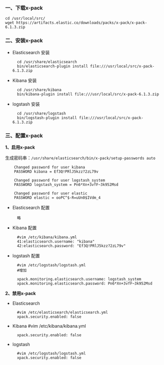 ### 一、下载x-pack
    cd /usr/local/src/
    wget https://artifacts.elastic.co/downloads/packs/x-pack/x-pack-6.1.3.zip
    

### 二、安装x-pack

- Elasticsearch 安装

        cd /usr/share/elasticsearch
        bin/elasticsearch-plugin install file:///usr/local/src/x-pack-6.1.3.zip

- Kibana 安装

        cd /usr/share/kibana
        bin/kibana-plugin install file:///usr/local/src/x-pack-6.1.3.zip

- logstash 安装

        cd /usr/share/logstash
        bin/logstash-plugin install file:///usr/local/src/x-pack-6.1.3.zip

### 三、配置x-pack
**1、启用x-pack**

生成密码串：`/usr/share/elasticsearch/bin/x-pack/setup-passwords auto`

        Changed password for user kibana
        PASSWORD kibana = Ef3Q!PRlJ5kzz?2zL79v
        
        Changed password for user logstash_system
        PASSWORD logstash_system = Pn6*Xn+3vfF~3k952Msd
        
        Changed password for user elastic
        PASSWORD elastic = ooPC^$-R=uUn0$IVdm_4

- Elasticsearch 配置

        略
- Kibana 配置

        #vim /etc/kibana/kibana.yml 
        41:elasticsearch.username: "kibana"
        42:elasticsearch.password: "Ef3Q!PRlJ5kzz?2zL79v"

- logstash  配置
        
        #vim /etc/logstash/logstash.yml  
        #增加
        
        xpack.monitoring.elasticsearch.username: logstash_system
        xpack.monitoring.elasticsearch.password: Pn6*Xn+3vfF~3k952Msd



**2、禁用x-pack**
- Elasticsearch
        
        #vim /etc/elasticsearch/elasticsearch.yml 
        xpack.security.enabled: false
- Kibana 
        #vim /etc/kibana/kibana.yml  

        xpack.security.enabled: false
- logstash

        #vim /etc/logstash/logstash.yml  
        xpack.security.enabled: false


